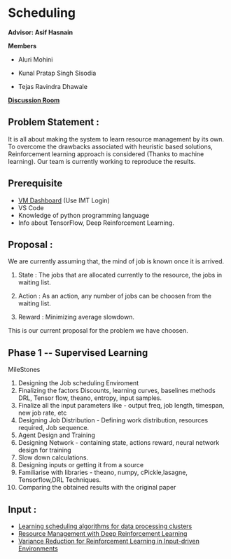 # Scheduling

**Advisor: Asif Hasnain**

**Members**

* Aluri Mohini

* Kunal Pratap Singh Sisodia

* Tejas Ravindra Dhawale

**[Discussion Room](https://bbb.imt.uni-paderborn.de/b/asi-nrc-egt)**


## Problem Statement :

  It is all about making the system to learn resource management by its own.
  To overcome the drawbacks associated with  heuristic based solutions, Reinforcement learning approach is considered (Thanks to machine learning).
  Our team is currently working to reproduce the results.

## Prerequisite

  * [VM Dashboard](https://vsc.cs.uni-paderborn.de/ui/) (Use IMT Login)
  * VS Code
  * Knowledge of python programming language
  * Info about TensorFlow, Deep Reinforcement Learning.

## Proposal :

We are currently assuming that, the mind of job is known once it is arrived.

1) State : The jobs that are allocated currently to the resource, 
           the jobs in waiting list.
		   
2) Action : As an action, any number of jobs can be choosen from the waiting list.

3) Reward : Minimizing average slowdown.

This is our current proposal for the problem we have choosen. 

## Phase 1 -- Supervised Learning

MileStones

1) Designing the Job scheduling Enviroment
2) Finalizing the factors Discounts, learning curves, baselines methods DRL, Tensor flow, theano, entropy, input samples.
3) Finalize all the input parameters like - output freq, job length, timespan, new job rate, etc
4) Designing Job Distribution - Defining work distribution, resources required, Job sequence.
5) Agent Design and Training
6) Designing Network - containing state, actions reward, neural network design for training
7) Slow down calculations.
8) Designing inputs or getting it from a source
9) Familiarise with libraries - theano, numpy, cPickle,lasagne, Tensorflow,DRL Techniques.
10) Comparing the obtained results with the original paper

## Input :

* [Learning scheduling algorithms for data processing clusters](https://web.mit.edu/decima/content/sigcomm-2019.pdf)
* [Resource Management with Deep Reinforcement Learning](https://people.csail.mit.edu/alizadeh/papers/deeprm-hotnets16.pdf)
* [Variance Reduction for Reinforcement Learning in Input-driven Environments](https://people.csail.mit.edu/malte/pub/papers/2019-iclr-variance.pdf)
